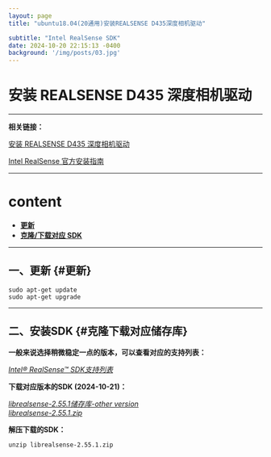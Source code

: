 ```yaml
---
layout: page
title: "ubuntu18.04(20通用)安装REALSENSE D435深度相机驱动"

subtitle: "Intel RealSense SDK"
date: 2024-10-20 22:15:13 -0400
background: '/img/posts/03.jpg'
---
```


# 安装 REALSENSE D435 深度相机驱动


---


**相关链接：**

[安装 REALSENSE D435 深度相机驱动](https://www.joycekirkland.site/index.php/2021/07/22/ubuntu18-0420通用安装realsense-d435深度相机驱动/)

[Intel RealSense 官方安装指南](https://github.com/IntelRealSense/librealsense/blob/master/doc/installation.md)


---


# content
 - [**更新**](#更新)
 - [**克隆/下载对应 SDK**](#克隆下载对应储存库)


---


## 一、更新 {#更新}

```
sudo apt-get update
sudo apt-get upgrade
```

---


## 二、安装SDK {#克隆下载对应储存库}

**一般来说选择稍微稳定一点的版本，可以查看对应的支持列表：** 

[*Intel® RealSense™ SDK支持列表*](https://github.com/IntelRealSense/librealsense/releases)

**下载对应版本的SDK (2024-10-21)：** 

[*librealsense-2.55.1储存库-other version*](https://github.com/IntelRealSense/librealsense/releases/tag/v2.55.1)           
[*librealsense-2.55.1.zip*](https://github.com/IntelRealSense/librealsense/archive/refs/tags/v2.55.1.zip)  

**解压下载的SDK：**

```
unzip librealsense-2.55.1.zip
```
